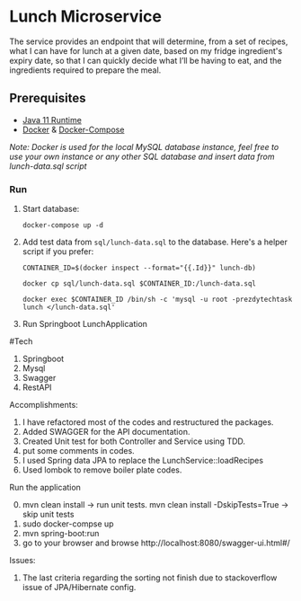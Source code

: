 # Lunch Microservice

The service provides an endpoint that will determine, from a set of recipes, what I can have for lunch at a given date, based on my fridge ingredient's expiry date, so that I can quickly decide what I’ll be having to eat, and the ingredients required to prepare the meal.

## Prerequisites

* [Java 11 Runtime](https://www.oracle.com/java/technologies/javase-jdk11-downloads.html)
* [Docker](https://docs.docker.com/get-docker/) & [Docker-Compose](https://docs.docker.com/compose/install/)

*Note: Docker is used for the local MySQL database instance, feel free to use your own instance or any other SQL database and insert data from lunch-data.sql script* 


### Run

1. Start database:

    ```
    docker-compose up -d
    ```
   
2. Add test data from  `sql/lunch-data.sql` to the database. Here's a helper script if you prefer:


    ```
    CONTAINER_ID=$(docker inspect --format="{{.Id}}" lunch-db)
    ```
    
    ```
    docker cp sql/lunch-data.sql $CONTAINER_ID:/lunch-data.sql
    ```
    
    ```
    docker exec $CONTAINER_ID /bin/sh -c 'mysql -u root -prezdytechtask lunch </lunch-data.sql'
    ```
    
3. Run Springboot LunchApplication


#Tech

1. Springboot
2. Mysql
3. Swagger
4. RestAPI

Accomplishments:

1. I have refactored most of the codes and restructured the packages.
2. Added SWAGGER for the API documentation.
3. Created Unit test for both Controller and Service using TDD.
4. put some comments in codes.
5. I used Spring data JPA to replace the LunchService::loadRecipes
6. Used lombok to remove boiler plate codes.

Run the application

0. mvn clean install -> run unit tests.
   mvn clean install -DskipTests=True -> skip unit tests
1. sudo docker-compse up
2. mvn spring-boot:run 
3. go to your browser and browse http://localhost:8080/swagger-ui.html#/

Issues:

1. The last criteria regarding the sorting not finish due to stackoverflow issue of JPA/Hibernate config.

